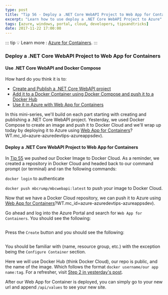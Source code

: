 ```yaml
---
type: post
title: "Tip 56 - Deploy a .NET Core WebAPI Project to Web App for Containers"
excerpt: "Learn how to use deploy a .NET Core WebAPI Project to Azure"
tags: [azure, windows, portal, cloud, developers, tipsandtricks]
date: 2017-11-22 17:00:00
---
```


::: tip
:bulb: Learn more : [Azure for Containers](https://docs.microsoft.com/azure/containers/?WT.mc_id=docs-azuredevtips-azureappsdev).
:::

### Deploy a .NET Core WebAPI Project to Web App for Containers

#### Use .NET Core WebAPI and Docker Compose

How hard do you think it is to:

* [Create and Publish a .NET Core WebAPI project](tip54.html)
* [Add it to a Docker Container using Docker Compose and push it to a Docker Hub](tip55.html)
* [Use it in Azure with Web App for Containers](tip56.html)

In this mini-series, we'll build on each part starting with creating and publishing a .NET Core WebAPI project. Yesterday, we used Docker Compose to create an image and push it to Docker Cloud and we'll wrap up today by deploying it to Azure using [Web App for Containers](https://azure.microsoft.com/services/app-service/containers?WT.mc_id=azure-azuredevtips-azureappsdev)?WT.mc_id=azure-azuredevtips-azureappsdev). 

#### Deploy a .NET Core WebAPI Project to Web App for Containers

In [Tip 55](tip55.html) we pushed our Docker Image to Docker Cloud. As a reminder, we created a repository in Docker Cloud and headed back to our command prompt (or terminal) and ran the following commands: 

`docker login` to authenticate 

`docker push mbcrump/mbcwebapi:latest` to push your image to Docker Cloud. 

Now that we have a Docker Cloud repository, we can push it to Azure using [Web App for Containers](https://azure.microsoft.com/services/app-service/containers?WT.mc_id=azure-azuredevtips-azureappsdev)?WT.mc_id=azure-azuredevtips-azureappsdev). 

Go ahead and log into the Azure Portal and search for `Web App for Containers`. You should see the following: 

<img :src="$withBase('/files/webappcont1.png')">

Press the `Create` button and you should see the following: 

<img :src="$withBase('/files/webappcont2.png')">

You should be familiar with (name, resource group, etc.) with the exception being the `Configure Container` section. 

Here we will use Docker Hub (think Docker Cloud), our repo is public, and the name of the image. Which follows the format `docker username/our app name:tag`. For a refresher, visit [Step 2 in yesterday's post](tip55/). 

After our Web App for Container is deployed, you can simply go to your new url and append `/api/values` to see your new site. 

<img :src="$withBase('/files/webappcont3.png')">
